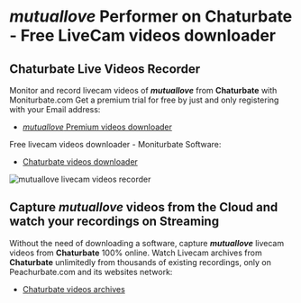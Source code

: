 # _mutuallove_ Performer on Chaturbate - Free LiveCam videos downloader

## Chaturbate Live Videos Recorder

Monitor and record livecam videos of **_mutuallove_** from **Chaturbate** with Moniturbate.com
Get a premium trial for free by just and only registering with your Email address:
* [_mutuallove_ Premium videos downloader](https://moniturbate.com/request-demo-licence-key.html)

Free livecam videos downloader - Moniturbate Software:
* [Chaturbate videos downloader](https://moniturbate.com/moniturbate-download-software.html)

![_mutuallove_ livecam videos recorder](https://peachurnet.com/templates/moniturbate-software.png)


## Capture _mutuallove_ videos from the Cloud and watch your recordings on Streaming

Without the need of downloading a software, capture **_mutuallove_** livecam videos from **Chaturbate** 100% online.
Watch Livecam archives from **Chaturbate** unlimitedly from thousands of existing recordings, only on Peachurbate.com and its websites network:
* [Chaturbate videos archives](https://peachurnet.com/)